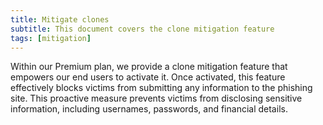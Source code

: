 ```yaml
---
title: Mitigate clones
subtitle: This document covers the clone mitigation feature
tags: [mitigation]
---
```


Within our Premium plan, we provide a clone mitigation feature that empowers our end users to activate it. Once activated, this feature effectively blocks victims from submitting any information to the phishing site. This proactive measure prevents victims from disclosing sensitive information, including usernames, passwords, and financial details.